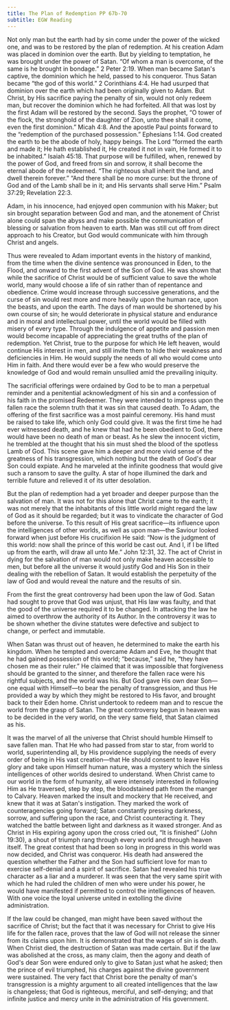```yaml
---
title: The Plan of Redemption PP 67b-70
subtitle: EGW Reading
---
```


Not only man but the earth had by sin come under the power of the wicked one, and was to be restored by the plan of redemption. At his creation Adam was placed in dominion over the earth. But by yielding to temptation, he was brought under the power of Satan. “Of whom a man is overcome, of the same is he brought in bondage.” 2 Peter 2:19. When man became Satan's captive, the dominion which he held, passed to his conqueror. Thus Satan became “the god of this world.” 2 Corinthians 4:4. He had usurped that dominion over the earth which had been originally given to Adam. But Christ, by His sacrifice paying the penalty of sin, would not only redeem man, but recover the dominion which he had forfeited. All that was lost by the first Adam will be restored by the second. Says the prophet, “O tower of the flock, the stronghold of the daughter of Zion, unto thee shall it come, even the first dominion.” Micah 4:8. And the apostle Paul points forward to the “redemption of the purchased possession.” Ephesians 1:14. God created the earth to be the abode of holy, happy beings. The Lord “formed the earth and made it; He hath established it, He created it not in vain, He formed it to be inhabited.” Isaiah 45:18. That purpose will be fulfilled, when, renewed by the power of God, and freed from sin and sorrow, it shall become the eternal abode of the redeemed. “The righteous shall inherit the land, and dwell therein forever.” “And there shall be no more curse: but the throne of God and of the Lamb shall be in it; and His servants shall serve Him.” Psalm 37:29; Revelation 22:3.

Adam, in his innocence, had enjoyed open communion with his Maker; but sin brought separation between God and man, and the atonement of Christ alone could span the abyss and make possible the communication of blessing or salvation from heaven to earth. Man was still cut off from direct approach to his Creator, but God would communicate with him through Christ and angels.

Thus were revealed to Adam important events in the history of mankind, from the time when the divine sentence was pronounced in Eden, to the Flood, and onward to the first advent of the Son of God. He was shown that while the sacrifice of Christ would be of sufficient value to save the whole world, many would choose a life of sin rather than of repentance and obedience. Crime would increase through successive generations, and the curse of sin would rest more and more heavily upon the human race, upon the beasts, and upon the earth. The days of man would be shortened by his own course of sin; he would deteriorate in physical stature and endurance and in moral and intellectual power, until the world would be filled with misery of every type. Through the indulgence of appetite and passion men would become incapable of appreciating the great truths of the plan of redemption. Yet Christ, true to the purpose for which He left heaven, would continue His interest in men, and still invite them to hide their weakness and deficiencies in Him. He would supply the needs of all who would come unto Him in faith. And there would ever be a few who would preserve the knowledge of God and would remain unsullied amid the prevailing iniquity.

The sacrificial offerings were ordained by God to be to man a perpetual reminder and a penitential acknowledgment of his sin and a confession of his faith in the promised Redeemer. They were intended to impress upon the fallen race the solemn truth that it was sin that caused death. To Adam, the offering of the first sacrifice was a most painful ceremony. His hand must be raised to take life, which only God could give. It was the first time he had ever witnessed death, and he knew that had he been obedient to God, there would have been no death of man or beast. As he slew the innocent victim, he trembled at the thought that his sin must shed the blood of the spotless Lamb of God. This scene gave him a deeper and more vivid sense of the greatness of his transgression, which nothing but the death of God's dear Son could expiate. And he marveled at the infinite goodness that would give such a ransom to save the guilty. A star of hope illumined the dark and terrible future and relieved it of its utter desolation.

But the plan of redemption had a yet broader and deeper purpose than the salvation of man. It was not for this alone that Christ came to the earth; it was not merely that the inhabitants of this little world might regard the law of God as it should be regarded; but it was to vindicate the character of God before the universe. To this result of His great sacrifice—its influence upon the intelligences of other worlds, as well as upon man—the Saviour looked forward when just before His crucifixion He said: “Now is the judgment of this world: now shall the prince of this world be cast out. And I, if I be lifted up from the earth, will draw all unto Me.” John 12:31, 32. The act of Christ in dying for the salvation of man would not only make heaven accessible to men, but before all the universe it would justify God and His Son in their dealing with the rebellion of Satan. It would establish the perpetuity of the law of God and would reveal the nature and the results of sin.

From the first the great controversy had been upon the law of God. Satan had sought to prove that God was unjust, that His law was faulty, and that the good of the universe required it to be changed. In attacking the law he aimed to overthrow the authority of its Author. In the controversy it was to be shown whether the divine statutes were defective and subject to change, or perfect and immutable.

When Satan was thrust out of heaven, he determined to make the earth his kingdom. When he tempted and overcame Adam and Eve, he thought that he had gained possession of this world; “because,” said he, “they have chosen me as their ruler.” He claimed that it was impossible that forgiveness should be granted to the sinner, and therefore the fallen race were his rightful subjects, and the world was his. But God gave His own dear Son—one equal with Himself—to bear the penalty of transgression, and thus He provided a way by which they might be restored to His favor, and brought back to their Eden home. Christ undertook to redeem man and to rescue the world from the grasp of Satan. The great controversy begun in heaven was to be decided in the very world, on the very same field, that Satan claimed as his.

It was the marvel of all the universe that Christ should humble Himself to save fallen man. That He who had passed from star to star, from world to world, superintending all, by His providence supplying the needs of every order of being in His vast creation—that He should consent to leave His glory and take upon Himself human nature, was a mystery which the sinless intelligences of other worlds desired to understand. When Christ came to our world in the form of humanity, all were intensely interested in following Him as He traversed, step by step, the bloodstained path from the manger to Calvary. Heaven marked the insult and mockery that He received, and knew that it was at Satan's instigation. They marked the work of counteragencies going forward; Satan constantly pressing darkness, sorrow, and suffering upon the race, and Christ counteracting it. They watched the battle between light and darkness as it waxed stronger. And as Christ in His expiring agony upon the cross cried out, “It is finished” (John 19:30), a shout of triumph rang through every world and through heaven itself. The great contest that had been so long in progress in this world was now decided, and Christ was conqueror. His death had answered the question whether the Father and the Son had sufficient love for man to exercise self-denial and a spirit of sacrifice. Satan had revealed his true character as a liar and a murderer. It was seen that the very same spirit with which he had ruled the children of men who were under his power, he would have manifested if permitted to control the intelligences of heaven. With one voice the loyal universe united in extolling the divine administration.

If the law could be changed, man might have been saved without the sacrifice of Christ; but the fact that it was necessary for Christ to give His life for the fallen race, proves that the law of God will not release the sinner from its claims upon him. It is demonstrated that the wages of sin is death. When Christ died, the destruction of Satan was made certain. But if the law was abolished at the cross, as many claim, then the agony and death of God's dear Son were endured only to give to Satan just what he asked; then the prince of evil triumphed, his charges against the divine government were sustained. The very fact that Christ bore the penalty of man's transgression is a mighty argument to all created intelligences that the law is changeless; that God is righteous, merciful, and self-denying; and that infinite justice and mercy unite in the administration of His government.